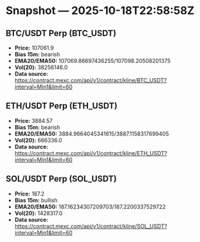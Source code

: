 # Snapshot — 2025-10-18T22:58:58Z

## BTC/USDT Perp (BTC_USDT)
- **Price:** 107061.9
- **Bias 15m:** bearish
- **EMA20/EMA50:** 107069.86697436255/107098.20508201375
- **Vol(20):** 38256146.0
- **Data source:** https://contract.mexc.com/api/v1/contract/kline/BTC_USDT?interval=Min1&limit=60

## ETH/USDT Perp (ETH_USDT)
- **Price:** 3884.57
- **Bias 15m:** bearish
- **EMA20/EMA50:** 3884.9664045341615/3887.1158317699405
- **Vol(20):** 666336.0
- **Data source:** https://contract.mexc.com/api/v1/contract/kline/ETH_USDT?interval=Min1&limit=60

## SOL/USDT Perp (SOL_USDT)
- **Price:** 187.2
- **Bias 15m:** bullish
- **EMA20/EMA50:** 187.16234307209703/187.2200337529722
- **Vol(20):** 1428317.0
- **Data source:** https://contract.mexc.com/api/v1/contract/kline/SOL_USDT?interval=Min1&limit=60
